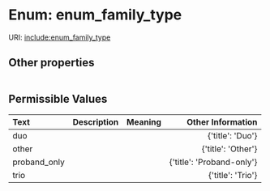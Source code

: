 
# Enum: enum_family_type




URI: [include:enum_family_type](https://w3id.org/include/enum_family_type)


## Other properties

|  |  |  |
| --- | --- | --- |

## Permissible Values

| Text | Description | Meaning | Other Information |
| :--- | :---: | :---: | ---: |
| duo |  |  | {'title': 'Duo'} |
| other |  |  | {'title': 'Other'} |
| proband_only |  |  | {'title': 'Proband-only'} |
| trio |  |  | {'title': 'Trio'} |

